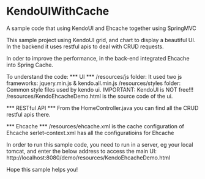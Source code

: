 # KendoUIWithCache
A sample code that using KendoUI and Ehcache together using SpringMVC

This sample project using KendoUI grid, and chart to display a beautiful UI. In the backend it uses restful apis to deal with CRUD requests.

In oder to improve the performance, in the back-end integrated Ehcache into Spring Cache.

To understand the code:
*** UI ***
/resources/js folder:
It used two js frameworks: jquery.min.js & kendo.all.min.js
/resources/styles folder:
Common style files used by kendo ui.
IMPORTANT: KendoUI is NOT free!!!
/resources/KendoEhcacheDemo.html is the source code of the ui.

*** RESTful API ***
From the HomeController.java you can find all the CRUD restful apis there.

*** Ehcache ***
/resources/ehcache.xml is the cache configuration of Ehcache
serlet-context.xml has all the configuratioins for Ehcache

In order to run this sample code, you need to run in a server, eg your local tomcat, and enter the below address to access the main UI:
http://localhost:8080/demo/resources/KendoEhcacheDemo.html

Hope this sample helps you!

